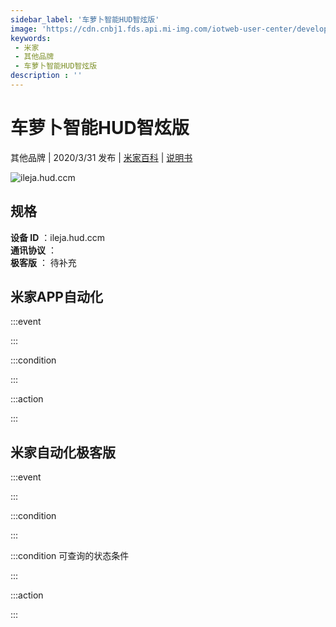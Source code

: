```yaml
---
sidebar_label: '车萝卜智能HUD智炫版'
image: 'https://cdn.cnbj1.fds.api.mi-img.com/iotweb-user-center/developer_1678871067726ItfUrW8A.png?GalaxyAccessKeyId=AKVGLQWBOVIRQ3XLEW&Expires=9223372036854775807&Signature=bRi7cEYFTOmxrn4M1JJn3D1g2yc='
keywords: 
 - 米家
 - 其他品牌
 - 车萝卜智能HUD智炫版
description : ''
---
```

# 车萝卜智能HUD智炫版

其他品牌 | 2020/3/31 发布 | [米家百科](https://home.mi.com/webapp/content/baike/product/index.html?model=ileja.hud.ccm) | [说明书](https://home.mi.com/views/introduction.html?model=ileja.hud.ccm&region=cn)

![ileja.hud.ccm](https://cdn.cnbj1.fds.api.mi-img.com/iotweb-user-center/developer_1678871067726ItfUrW8A.png?GalaxyAccessKeyId=AKVGLQWBOVIRQ3XLEW&Expires=9223372036854775807&Signature=bRi7cEYFTOmxrn4M1JJn3D1g2yc=)

## 规格  
> 
**设备 ID** ：ileja.hud.ccm  
**通讯协议** ：  
**极客版**  ： 待补充 


## 米家APP自动化  

:::event  

:::

:::condition  

:::

:::action   

:::

## 米家自动化极客版  

:::event  

:::

:::condition  

:::

:::condition 可查询的状态条件  

:::

:::action  

:::

        
